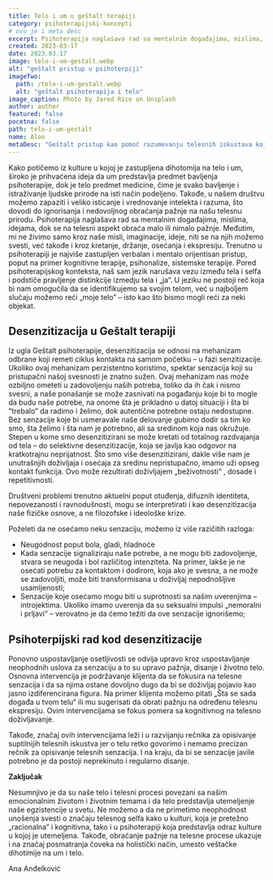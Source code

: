 ```yaml
---
title: Telo i um u geštalt terapiji
category: psihoterapijski-koncepti
# ovo je i meta desc
excerpt: Psihoterapija naglašava rad sa mentalnim događajima, mislima, idejama, dok se na telesni aspekt obraća malo ili nimalo pažnje.
created: 2023-03-17
date: 2023.03.17
image: telo-i-um-gestalt.webp
alt: "geštalt pristup u psihoterpiji"
imageTwo:
  path: /telo-i-um-gestalt.webp
  alt: "geštalt psihoterapija i telo"
image_caption: Photo by Jared Rice on Unsplash
author: author
featured: false
pocetna: false
path: telo-i-um-gestalt
name: Aloo
metaDesc: "Geštalt pristup kao pomoć razumevanju telesnih iskustava koja su posledica različitih emocija."
---
```


Kako potičemo iz kulture u kojoj je zastupljena dihotomija na telo i um, široko je prihvaćena ideja da um predstavlja predmet bavljenja psihoterapije, dok je telo predmet medicine, čime je svako bavljenje i istraživanje ljudske prirode na isti način podeljeno. Takođe, u našem društvu možemo zapaziti i veliko isticanje i vrednovanje intelekta i razuma, što dovodi do ignorisanja i nedovoljnog obraćanja pažnje na našu telesnu prirodu. Psihoterapija naglašava rad sa mentalnim događajima, mislima, idejama, dok se na telesni aspekt obraća malo ili nimalo pažnje. Međutim, mi ne živimo samo kroz naše misli, imaginacije, ideje, niti se na njih možemo svesti, već takođe i kroz kretanje, držanje, osećanja i ekspresiju. 
Trenutno u psihoterapiji je najviše zastupljen verbalan i mentalo orijentisan pristup, poput na primer kognitivne terapije, psihonalize, sistemske terapije. Pored psihoterapijskog konteksta, naš sam jezik narušava vezu između tela i selfa i podstiče pravljenje distinkcije izmedju tela i „ja“. U jeziku ne postoji reč koja bi nam omogućila da se identifikujemo sa svojim telom, već u najboljem slučaju možemo reći „moje telo” – isto kao što bismo mogli reći za neki objekat.

## Desenzitizacija u Geštalt terapiji

Iz ugla Geštalt psihoterapije, desenzitizacija se odnosi na mehanizam odbrane koji remeti ciklus kontakta na samom početku – u fazi senzitizacije. Ukoliko ovaj mehanizam perzistentno koristimo, spektar senzacija koji su pristupačni našoj svesnosti je znatno sužen. Ovaj mehanizam nas može ozbiljno ometeti u zadovoljenju naših potreba, toliko da ih čak i nismo svesni, a naše ponašanje se može zasnivati na pogađanju koje bi to mogle da budu naše potrebe, na onome šta je prikladno u datoj situaciji i šta bi “trebalo” da radimo i želimo, dok autentične potrebne ostaju nedostupne. Bez senzacije koje bi usmeravale naše delovanje gubimo dodir sa tim ko smo, šta želimo i šta nam je potrebno, ali sa sredinom koja nas okružuje. Stepen u kome smo desenzitizirani se može kretati od totalnog razdvajanja od tela – do selektivne desenzitizacije,  koja se javlja kao odgovor na kratkotrajnu neprijatnost. Što smo više desenzitizirani, dakle više nam je unutrašnjih doživljaja i osećaja za sredinu nepristupačno, imamo uži opseg kontakt funkcija. Ovo može rezultirati doživljajem „beživotnosti“ , dosade i repetitivnosti.

Društveni problemi trenutno aktuelni poput otuđenja, difuznih identiteta, nepovezanosti i ravnodušnosti, mogu se interpretirati i kao desenzitizacija naše fizičke osnove, a ne filozofske i ideološke krize. 

Poželeti da ne osećamo neku senzaciju, možemo iz više razičitih razloga: 

- Neugodnost poput bola, gladi, hladnoće
- Kada senzacije signaliziraju naše potrebe, a ne mogu biti zadovoljenje, stvara se neugoda i bol različitog intenziteta. Na primer, lakše je ne osećati potrebu za kontaktom i dodirom, koja ako je svesna, a ne može se zadovoljiti, može biti transformisana u doživljaj nepodnošljive usamljenosti;
- Senzacije koje osećamo mogu biti u suprotnosti sa našim uverenjima – introjektima. Ukoliko imamo uverenja da su seksualni impulsi „nemoralni i prljavi“ – verovatno je da ćemo težiti da ove senzacije ignorišemo;

## Psihoterpijski rad kod desenzitizacije

Ponovno uspostavljanje osetljivosti se odvija upravo kroz uspostavljanje neophodnih uslova za senzaciju a to su upravo pažnja, disanje i životno telo. Osnovna intervencija je podržavanje klijenta da se fokusira na telesne senzacija i da sa njima ostane dovoljno dugo da bi se doživljaj pojavio kao jasno izdiferencirana figura. Na primer klijenta možemo pitati „Šta se sada događa u tvom telu“ ili mu sugerisati da obrati pažnju na određenu telesnu ekspresiju. Ovim intervencijama se fokus pomera sa kognitivnog na telesno doživljavanje. 

Takođe, značaj ovih intervencijama leži i u razvijanju rečnika za opisivanje suptilnijih telesnih iskustva jer o telu retko govorimo i nemamo precizan rečnik za opisivanje telesnih senzacija. I na kraju, da bi se senzacije javile potrebno je da postoji neprekinuto i regularno disanje.

**Zaključak**

Nesumnjivo je da su naše telo i telesni procesi povezani sa našim emocionalnim životom i životnim temama i da telo predstavlja utemeljenje naše egzistencije u svetu. Ne možemo a da ne primetimo neophodnost unošenja svesti o značaju telesnog selfa kako u kulturi, koja je pretežno „racionalna“ i kognitivna, tako i u psihoterapiji koja predstavlja odraz kulture u kojoj je utemeljena. Takođe, obraćanje pažnje na telesne procese ukazuje i na značaj posmatranja čoveka na holistički način, umesto veštačke dihotimije na um i telo.

Ana Anđelković
